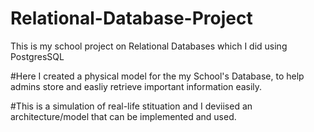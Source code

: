 # Relational-Database-Project
This is my school project on Relational Databases which I did using PostgresSQL

#Here I created a physical model for the my School's Database, to help admins store and easliy retrieve important information easily.

#This is a simulation of real-life stituation and I deviised an architecture/model that can be implemented and used.
